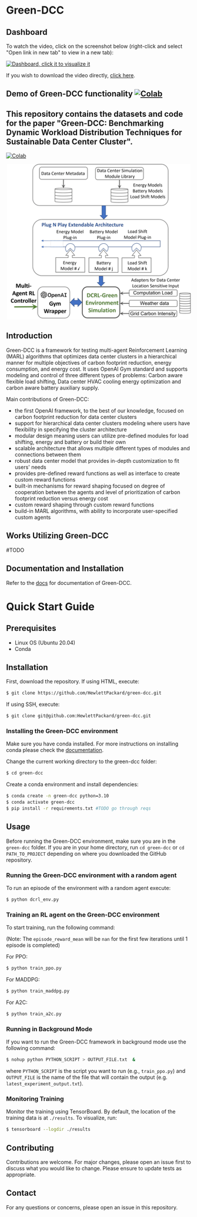 # Green-DCC

## Dashboard

To watch the video, click on the screenshot below (right-click and select "Open link in new tab" to view in a new tab):

[![Dashboard, click it to visualize it](media/DCRL_screenshot2.png)](https://www.dropbox.com/scl/fi/85gumlvjgbbk5kwjhee3i/Data-Center-Green-Dashboard-ver2.mp4?rlkey=w3mu21qqdk9asi826cjyyutzl&dl=0)

If you wish to download the video directly, [click here](https://www.dropbox.com/scl/fi/85gumlvjgbbk5kwjhee3i/Data-Center-Green-Dashboard-ver2.mp4?rlkey=w3mu21qqdk9asi826cjyyutzl&dl=1).


Demo of Green-DCC functionality
[![Colab](https://colab.research.google.com/assets/colab-badge.svg)](https://colab.research.google.com/drive/1XF92aR6nVYxENrviHeFyuRu0exKBb-nh?usp=sharing)
---

This repository contains the datasets and code for the paper "Green-DCC: Benchmarking Dynamic Workload Distribution Techniques for Sustainable Data Center Cluster".
---
[![Colab](https://colab.research.google.com/assets/colab-badge.svg)](https://colab.research.google.com/drive/1ldxlcG_prPw9U26alK9oRN2XvxrxNSDP?usp=sharing)


<p align="center">
  <img src="https://github.com/HewlettPackard/dc-rl/blob/main/sphinx/images/DCRL-sim1.png" align="centre" width="500" />
</p>

## Introduction
Green-DCC is a framework for testing multi-agent Reinforcement Learning (MARL) algorithms that optimizes data center clusters in a hierarchical manner for multiple objectives of carbon footprint reduction, energy consumption, and energy cost. It uses OpenAI Gym standard and supports modeling and control of three different types of problems: Carbon aware flexible load shifting, Data center HVAC cooling energy optimization and carbon aware battery auxiliary supply.

Main contributions of Green-DCC:

- the first OpenAI framework, to the best of our knowledge, focused on carbon footprint reduction for data center clusters
- support for hierarchical data center clusters modeling where users have flexibility in specifying the cluster architecture
- modular design meaning users can utilize pre-defined modules for load shifting, energy and battery or build their own 
- scalable architecture that allows multiple different types of modules and connections between them
- robust data center model that provides in-depth customization to fit users' needs 
- provides pre-defined reward functions as well as interface to create custom reward functions 
- built-in mechanisms for reward shaping focused on degree of cooperation between the agents and level of prioritization of carbon footprint reduction versus energy cost
- custom reward shaping through custom reward functions 
- build-in MARL algorithms, with ability to incorporate user-specified custom agents 


## Works Utilizing Green-DCC

#TODO

## Documentation and Installation
Refer to the [docs](https://hewlettpackard.github.io/green-dcc/) for documentation of Green-DCC.

# Quick Start Guide

## Prerequisites
- Linux OS (Ubuntu 20.04)
- Conda


## Installation
First, download the repository. If using HTML, execute:
```bash
$ git clone https://github.com/HewlettPackard/green-dcc.git
```
If using SSH, execute:
```bash
$ git clone git@github.com:HewlettPackard/green-dcc.git
```
### Installing the Green-DCC environment 
Make sure you have conda installed. For more instructions on installing conda please check the [documentation](https://conda.io/projects/conda/en/latest/user-guide/install/linux.html#install-linux-silent).

Change the current working directory to the green-dcc folder:

```bash
$ cd green-dcc
```

Create a conda environment and install dependencies:
```bash
$ conda create -n green-dcc python=3.10
$ conda activate green-dcc
$ pip install -r requirements.txt #TODO go through reqs 
```

## Usage
Before running the Green-DCC environment, make sure you are in the ```green-dcc``` folder. If you are in your home directory, run ```cd green-dcc``` or ```cd PATH_TO_PROJECT``` depending on where you downloaded the GitHub repository. 

### Running the Green-DCC environment with a random agent
To run an episode of the environment with a random agent execute:
```bash
$ python dcrl_env.py
```

### Training an RL agent on the Green-DCC environment
To start training, run the following command:

(Note: The `episode_reward_mean` will be `nan` for the first few iterations until 1 episode is completed)

For PPO:
```bash
$ python train_ppo.py
```

For MADDPG:
```bash
$ python train_maddpg.py
```

For A2C:
```bash
$ python train_a2c.py
```

### Running in Background Mode
If you want to run the Green-DCC framework in background mode use the following command:

```bash
$ nohup python PYTHON_SCRIPT > OUTPUT_FILE.txt  &
```
where ```PYTHON_SCRIPT``` is the script you want to run (e.g., ```train_ppo.py```) and ```OUTPUT_FILE``` is the name of the file that will contain the output (e.g. ```latest_experiment_output.txt```).

### Monitoring Training
Monitor the training using TensorBoard. By default, the location of the training data is at ```./results```. To visualize, run:

```bash
$ tensorboard --logdir ./results
```

## Contributing
Contributions are welcome. For major changes, please open an issue first to discuss what you would like to change. Please ensure to update tests as appropriate.

## Contact
For any questions or concerns, please open an issue in this repository.
